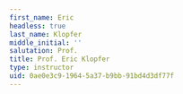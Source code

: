 ```yaml
---
first_name: Eric
headless: true
last_name: Klopfer
middle_initial: ''
salutation: Prof.
title: Prof. Eric Klopfer
type: instructor
uid: 0ae0e3c9-1964-5a37-b9bb-91bd4d3df77f
---
```

